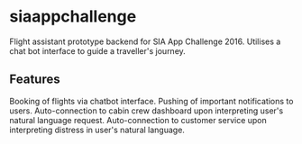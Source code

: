 # siaappchallenge

Flight assistant prototype backend for SIA App Challenge 2016. Utilises a chat bot interface to guide a traveller's journey.

## Features
Booking of flights via chatbot interface.
Pushing of important notifications to users.
Auto-connection to cabin crew dashboard upon interpreting user's natural language request.
Auto-connection to customer service upon interpreting distress in user's natural language.
